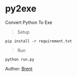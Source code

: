 # py2exe
Convert Python To Exe
> Setup
```
pip install -r requirement.txt
```
> Run
```
python run.py
```
Author: [Brent](https://github.com/brentvollebregt/auto-py-to-exe)